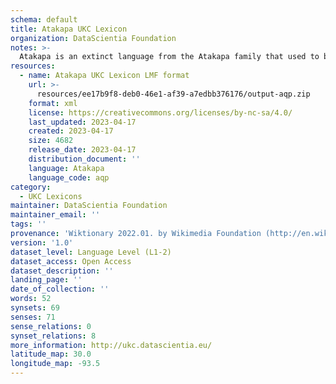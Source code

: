 ```yaml
---
schema: default
title: Atakapa UKC Lexicon
organization: DataScientia Foundation
notes: >-
  Atakapa is an extinct language from the Atakapa family that used to be spoken in North America. The UKC Lexicon of Atakapa is represented as a lexico-semantic network. It consists of words, word senses, synsets, as well as sense-level and synset-level relationships
resources:
  - name: Atakapa UKC Lexicon LMF format
    url: >-
      resources/ee17b9f8-deb0-46e1-af39-a7edbb376176/output-aqp.zip
    format: xml
    license: https://creativecommons.org/licenses/by-nc-sa/4.0/
    last_updated: 2023-04-17
    created: 2023-04-17
    size: 4682
    release_date: 2023-04-17
    distribution_document: ''
    language: Atakapa
    language_code: aqp
category:
  - UKC Lexicons
maintainer: DataScientia Foundation
maintainer_email: ''
tags: ''
provenance: 'Wiktionary 2022.01. by Wikimedia Foundation (http://en.wiktionary.org); CogNet 2.1 by Khuyagbaatar Batsuren, National University of Mongolia (http://cognet.ukc.disi.unitn.it); Native Languages of the Americas 2021.11. by Laura Redish and Orrin Lewis (http://www.native-languages.org); Princeton WordNet 2.1 by Princeton University (https://wordnet.princeton.edu)'
version: '1.0'
dataset_level: Language Level (L1-2)
dataset_access: Open Access
dataset_description: ''
landing_page: ''
date_of_collection: ''
words: 52
synsets: 69
senses: 71
sense_relations: 0
synset_relations: 8
more_information: http://ukc.datascientia.eu/
latitude_map: 30.0
longitude_map: -93.5
---
```


